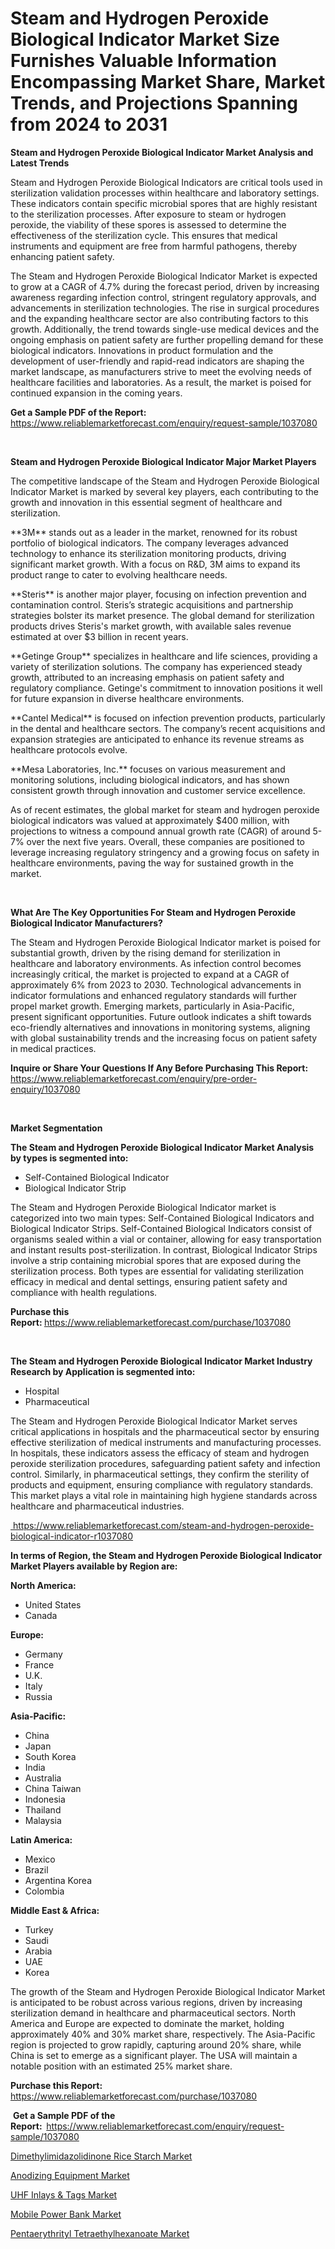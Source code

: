 <p><h1>Steam and Hydrogen Peroxide Biological Indicator Market Size Furnishes Valuable Information Encompassing Market Share, Market Trends, and Projections Spanning from 2024 to 2031</h1></p><p><strong>Steam and Hydrogen Peroxide Biological Indicator Market Analysis and Latest Trends</strong></p>
<p><p>Steam and Hydrogen Peroxide Biological Indicators are critical tools used in sterilization validation processes within healthcare and laboratory settings. These indicators contain specific microbial spores that are highly resistant to the sterilization processes. After exposure to steam or hydrogen peroxide, the viability of these spores is assessed to determine the effectiveness of the sterilization cycle. This ensures that medical instruments and equipment are free from harmful pathogens, thereby enhancing patient safety.</p><p>The Steam and Hydrogen Peroxide Biological Indicator Market is expected to grow at a CAGR of 4.7% during the forecast period, driven by increasing awareness regarding infection control, stringent regulatory approvals, and advancements in sterilization technologies. The rise in surgical procedures and the expanding healthcare sector are also contributing factors to this growth. Additionally, the trend towards single-use medical devices and the ongoing emphasis on patient safety are further propelling demand for these biological indicators. Innovations in product formulation and the development of user-friendly and rapid-read indicators are shaping the market landscape, as manufacturers strive to meet the evolving needs of healthcare facilities and laboratories. As a result, the market is poised for continued expansion in the coming years.</p></p>
<p><strong>Get a Sample PDF of the Report:&nbsp;</strong> <a href="https://www.reliablemarketforecast.com/enquiry/request-sample/1037080?utm_campaign=1839&utm_medium=2&utm_source=Github&utm_content=ia&utm_term=04122024&utm_id=steam-and-hydrogen-peroxide-biological-indicator">https://www.reliablemarketforecast.com/enquiry/request-sample/1037080</a></p>
<p>&nbsp;</p>
<p><strong>Steam and Hydrogen Peroxide Biological Indicator Major Market Players</strong></p>
<p><p>The competitive landscape of the Steam and Hydrogen Peroxide Biological Indicator Market is marked by several key players, each contributing to the growth and innovation in this essential segment of healthcare and sterilization.</p><p>**3M** stands out as a leader in the market, renowned for its robust portfolio of biological indicators. The company leverages advanced technology to enhance its sterilization monitoring products, driving significant market growth. With a focus on R&D, 3M aims to expand its product range to cater to evolving healthcare needs.</p><p>**Steris** is another major player, focusing on infection prevention and contamination control. Steris’s strategic acquisitions and partnership strategies bolster its market presence. The global demand for sterilization products drives Steris's market growth, with available sales revenue estimated at over $3 billion in recent years.</p><p>**Getinge Group** specializes in healthcare and life sciences, providing a variety of sterilization solutions. The company has experienced steady growth, attributed to an increasing emphasis on patient safety and regulatory compliance. Getinge's commitment to innovation positions it well for future expansion in diverse healthcare environments.</p><p>**Cantel Medical** is focused on infection prevention products, particularly in the dental and healthcare sectors. The company’s recent acquisitions and expansion strategies are anticipated to enhance its revenue streams as healthcare protocols evolve. </p><p>**Mesa Laboratories, Inc.** focuses on various measurement and monitoring solutions, including biological indicators, and has shown consistent growth through innovation and customer service excellence.</p><p>As of recent estimates, the global market for steam and hydrogen peroxide biological indicators was valued at approximately $400 million, with projections to witness a compound annual growth rate (CAGR) of around 5-7% over the next five years. Overall, these companies are positioned to leverage increasing regulatory stringency and a growing focus on safety in healthcare environments, paving the way for sustained growth in the market.</p></p>
<p>&nbsp;</p>
<p><strong>What Are The Key Opportunities For Steam and Hydrogen Peroxide Biological Indicator Manufacturers?</strong></p>
<p><p>The Steam and Hydrogen Peroxide Biological Indicator market is poised for substantial growth, driven by the rising demand for sterilization in healthcare and laboratory environments. As infection control becomes increasingly critical, the market is projected to expand at a CAGR of approximately 6% from 2023 to 2030. Technological advancements in indicator formulations and enhanced regulatory standards will further propel market growth. Emerging markets, particularly in Asia-Pacific, present significant opportunities. Future outlook indicates a shift towards eco-friendly alternatives and innovations in monitoring systems, aligning with global sustainability trends and the increasing focus on patient safety in medical practices.</p></p>
<p><strong>Inquire or Share Your Questions If Any Before Purchasing This Report:</strong> <a href="https://www.reliablemarketforecast.com/enquiry/pre-order-enquiry/1037080?utm_campaign=1839&utm_medium=2&utm_source=Github&utm_content=ia&utm_term=04122024&utm_id=steam-and-hydrogen-peroxide-biological-indicator">https://www.reliablemarketforecast.com/enquiry/pre-order-enquiry/1037080</a></p>
<p>&nbsp;</p>
<p><strong>Market Segmentation</strong></p>
<p><strong>The Steam and Hydrogen Peroxide Biological Indicator Market Analysis by types is segmented into:</strong></p>
<p><ul><li>Self-Contained Biological Indicator</li><li>Biological Indicator Strip</li></ul></p>
<p><p>The Steam and Hydrogen Peroxide Biological Indicator market is categorized into two main types: Self-Contained Biological Indicators and Biological Indicator Strips. Self-Contained Biological Indicators consist of organisms sealed within a vial or container, allowing for easy transportation and instant results post-sterilization. In contrast, Biological Indicator Strips involve a strip containing microbial spores that are exposed during the sterilization process. Both types are essential for validating sterilization efficacy in medical and dental settings, ensuring patient safety and compliance with health regulations.</p></p>
<p><strong>Purchase this Report:&nbsp;</strong><a href="https://www.reliablemarketforecast.com/purchase/1037080?utm_campaign=1839&utm_medium=2&utm_source=Github&utm_content=ia&utm_term=04122024&utm_id=steam-and-hydrogen-peroxide-biological-indicator">https://www.reliablemarketforecast.com/purchase/1037080</a></p>
<p>&nbsp;</p>
<p><strong>The Steam and Hydrogen Peroxide Biological Indicator Market Industry Research by Application is segmented into:</strong></p>
<p><ul><li>Hospital</li><li>Pharmaceutical</li></ul></p>
<p><p>The Steam and Hydrogen Peroxide Biological Indicator Market serves critical applications in hospitals and the pharmaceutical sector by ensuring effective sterilization of medical instruments and manufacturing processes. In hospitals, these indicators assess the efficacy of steam and hydrogen peroxide sterilization procedures, safeguarding patient safety and infection control. Similarly, in pharmaceutical settings, they confirm the sterility of products and equipment, ensuring compliance with regulatory standards. This market plays a vital role in maintaining high hygiene standards across healthcare and pharmaceutical industries.</p></p>
<p><a href="https://www.reliablemarketforecast.com/steam-and-hydrogen-peroxide-biological-indicator-r1037080?utm_campaign=1839&utm_medium=2&utm_source=Github&utm_content=ia&utm_term=04122024&utm_id=steam-and-hydrogen-peroxide-biological-indicator">&nbsp;https://www.reliablemarketforecast.com/steam-and-hydrogen-peroxide-biological-indicator-r1037080</a></p>
<p><strong>In terms of Region, the Steam and Hydrogen Peroxide Biological Indicator Market Players available by Region are:</strong></p>
<p>
    <p> <strong> North America: </strong>
        <ul>
            <li>United States</li>
            <li>Canada</li>
        </ul>
        </p> 
    <p> <strong> Europe: </strong>
        <ul>
            <li>Germany</li>
            <li>France</li>
            <li>U.K.</li>
            <li>Italy</li>
            <li>Russia</li>
        </ul>
        </p> 
    <p> <strong> Asia-Pacific: </strong>
        <ul>
            <li>China</li>
            <li>Japan</li>
            <li>South Korea</li>
            <li>India</li>
            <li>Australia</li>
            <li>China Taiwan</li>
            <li>Indonesia</li>
            <li>Thailand</li>
            <li>Malaysia</li>
        </ul>
        </p> 
    <p> <strong> Latin America: </strong>
        <ul>
            <li>Mexico</li>
            <li>Brazil</li>
            <li>Argentina Korea</li>
            <li>Colombia</li>
        </ul>
        </p> 
    <p> <strong> Middle East & Africa: </strong>
        <ul>
            <li>Turkey</li>
            <li>Saudi</li>
            <li>Arabia</li>
            <li>UAE</li>
            <li>Korea</li>
        </ul>
    </p>
    </p>
<p><p>The growth of the Steam and Hydrogen Peroxide Biological Indicator Market is anticipated to be robust across various regions, driven by increasing sterilization demand in healthcare and pharmaceutical sectors. North America and Europe are expected to dominate the market, holding approximately 40% and 30% market share, respectively. The Asia-Pacific region is projected to grow rapidly, capturing around 20% share, while China is set to emerge as a significant player. The USA will maintain a notable position with an estimated 25% market share.</p></p>
<p><strong>Purchase this Report: </strong><a href="https://www.reliablemarketforecast.com/purchase/1037080?utm_campaign=1839&utm_medium=2&utm_source=Github&utm_content=ia&utm_term=04122024&utm_id=steam-and-hydrogen-peroxide-biological-indicator">https://www.reliablemarketforecast.com/purchase/1037080</a></p>
<p>&nbsp;<strong>Get a Sample PDF of the Report:&nbsp;&nbsp;</strong><a href="https://www.reliablemarketforecast.com/enquiry/request-sample/1037080?utm_campaign=1839&utm_medium=2&utm_source=Github&utm_content=ia&utm_term=04122024&utm_id=steam-and-hydrogen-peroxide-biological-indicator">https://www.reliablemarketforecast.com/enquiry/request-sample/1037080</a></p>
<p><strong></strong></p>
<p><p><a href="https://www.linkedin.com/pulse/dimethylimidazolidinone-rice-starch-market-insights-report-7tkme?utm_campaign=1839&utm_medium=2&utm_source=Github&utm_content=ia&utm_term=04122024&utm_id=steam-and-hydrogen-peroxide-biological-indicator">Dimethylimidazolidinone Rice Starch Market</a></p><p><a href="https://www.linkedin.com/pulse/comprehensive-anodizing-equipment-market-report-projected-cagr-qk5ef?utm_campaign=1839&utm_medium=2&utm_source=Github&utm_content=ia&utm_term=04122024&utm_id=steam-and-hydrogen-peroxide-biological-indicator">Anodizing Equipment Market</a></p><p><a href="https://issuu.com/reportprime-2/docs/uhf-inlays-tags-market-size-2030.pptx?utm_campaign=1839&utm_medium=2&utm_source=Github&utm_content=ia&utm_term=04122024&utm_id=steam-and-hydrogen-peroxide-biological-indicator">UHF Inlays & Tags Market</a></p><p><a href="https://issuu.com/reportprime-2/docs/mobile-power-bank-market-size-2030.pptx?utm_campaign=1839&utm_medium=2&utm_source=Github&utm_content=ia&utm_term=04122024&utm_id=steam-and-hydrogen-peroxide-biological-indicator">Mobile Power Bank Market</a></p><p><a href="https://www.linkedin.com/pulse/forecasting-growth-pentaerythrityl-tetraethylhexanoate-market-hcjwe?utm_campaign=1839&utm_medium=2&utm_source=Github&utm_content=ia&utm_term=04122024&utm_id=steam-and-hydrogen-peroxide-biological-indicator">Pentaerythrityl Tetraethylhexanoate Market</a></p></p>